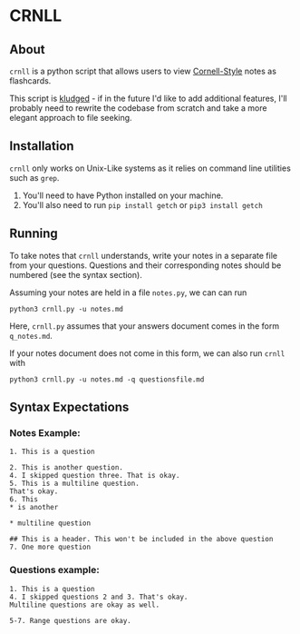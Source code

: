 # CRNLL
## About
`crnll` is a python script that allows users to view [Cornell-Style](https://lsc.cornell.edu/how-to-study/taking-notes/cornell-note-taking-system/)  notes as flashcards. 

This script is [kludged](https://en.wikipedia.org/wiki/Kludge) - if in the future I'd like to add additional features, I'll probably need to rewrite the codebase from scratch and take a more elegant approach to file seeking. 

## Installation
`crnll` only works on Unix-Like systems as it relies on command line utilities such as `grep`.

1. You'll need to have Python installed on your machine.
2. You'll also need to run `pip install getch` or `pip3 install getch`

## Running
To take notes that `crnll` understands, write your notes in a separate file from your questions. Questions and their corresponding notes should be numbered (see the syntax section).

Assuming your notes are held in a file `notes.py`, we can can run 

`python3 crnll.py -u notes.md`

Here, `crnll.py` assumes that your answers document comes in the form `q_notes.md`.

If your notes document does not come in this form, we can also run `crnll` with

`python3 crnll.py -u notes.md -q questionsfile.md`

## Syntax Expectations
### Notes Example:
```
1. This is a question

2. This is another question.
4. I skipped question three. That is okay.
5. This is a multiline question. 
That's okay.
6. This
* is another

* multiline question

## This is a header. This won't be included in the above question
7. One more question
```

### Questions example:

```
1. This is a question
4. I skipped questions 2 and 3. That's okay.
Multiline questions are okay as well.

5-7. Range questions are okay.
```
